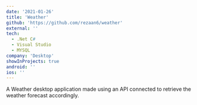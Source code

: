 ```yaml
---
date: '2021-01-26'
title: 'Weather'
github: 'https://github.com/rezaan6/weather'
external: ''
tech:
  - .Net C#
  - Visual Studio
  - MYSQL
company: 'Desktop'
showInProjects: true
android: ''
ios: ''
---
```


A Weather desktop application made using an API connected to retrieve the weather forecast accordingly.
